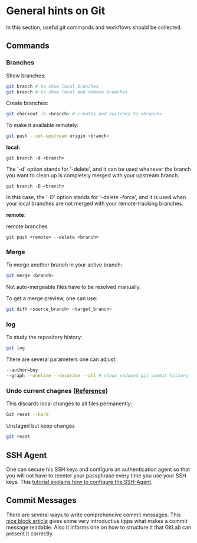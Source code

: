 # General hints on Git

In this section, useful git commands and workflows should be collected.

## Commands

### Branches

Show branches:

```bash
git branch # to show local branches
git branch # to show local and remote branches
```

Create branches:

```bash
git checkout -b <branch> # creates and switches to <branch>
```

To make it available remotely:

```bash
git push --set-upstream origin <branch>
```

**local:**

```shell
git branch -d <branch>
```

The '-d' option stands for '-delete', and it can be used whenever the branch you want to clean up is completely merged with your upstream branch.

```shell
git branch -D <branch>
```

In this case, the '-D' option stands for '-delete -force',  and it is used when your local branches are not merged with your remote-tracking branches.

**remote**:

remote branches

```shell
git push <remote> --delete <branch>
```

### Merge

To merge another branch in your active branch:

```bash
git merge <branch>
```

Not auto-mergeable files have to be resolved manually.

To get a merge preview, one can use:

```bash
git diff <source_branch> <target_branch>
```

### log

To study the repository history:

```bash
git log
```

There are several parameters one can adjust:

```bash
--author=boy
--graph --oneline --decorate --all # shows reduced git commit history
```

### Undo current chagnes ([Reference][Undo current changes])

This discards local changes to all files permanently:

```bash
Git reset --hard
```

Unstaged but keep changes

```bash
git reset
```

## SSH Agent

One can secure his SSH keys and configure an authentication agent so that you will not have to reenter your passphrase every time you use your SSH keys.
This [tutorial explains how to configure the SSH-Agent].

## Commit Messages

There are several ways to write comprehencive commit messages. This [nice block article][Commit Message Block Article] gives some very introductive tipps what makes a commit message readable. Also it informs one on how to structure it that GitLab can present it correctly.

[Commit Message Block Article]: https://chris.beams.io/posts/git-commit/
[tutorial explains how to configure the SSH-Agent]: https://docs.github.com/en/authentication/connecting-to-github-with-ssh/working-with-ssh-key-passphrases#auto-launching-ssh-agent-on-git-for-windows
[Undo current changes]: https://docs.gitlab.com/ee/topics/git/numerous_undo_possibilities_in_git/
